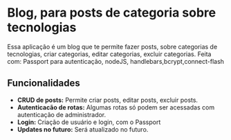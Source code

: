 # Blog, para posts de categoria sobre tecnologias

Essa aplicação é um blog que te permite fazer posts, sobre categorias de tecnologias, criar categorias, editar categorias, excluir categorias.
Feita com: Passport para autenticação, nodeJS, handlebars,bcrypt,connect-flash 

## Funcionalidades

- **CRUD de posts:** Permite criar posts, editar posts, excluir posts.
- **Autenticacão de rotas:** Algumas rotas só podem ser acessadas com autenticação de administrador.
- **Login:** Criação de usuário e login, com o Passport
- **Updates no futuro:** Será atualizado no futuro. 
  
